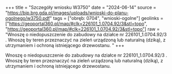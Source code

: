 +++
title = "Szczegóły wniosku W3750"
date = "2024-06-14"
source = "https://bip.brg.gda.pl/images/uploads/wnioski-do-planu-ogolnego/w3750.pdf"
tags = ["obręb: 0704", "wnioski-ogolne"]
geolinks = ["https://geoportal360.pl/map/#clk=226101_1.0704.92/3&stl=topo", "https://geoportal360.pl/map/#clk=226101_1.0704.92/3&stl=topo"]
raw = "Wnoszę o niedopuszczenie do zabudowy na działce nr 226101_1.0704.92/3 . Wnoszę by teren przeznaczyć na zieleń urządzoną lub naturalną (dziką), z utrzymaniem i ochroną istniejącego drzewostanu. "
+++

Wnoszę o niedopuszczenie do zabudowy na działce nr 226101_1.0704.92/3 . Wnoszę
by teren przeznaczyć na zieleń urządzoną lub naturalną (dziką), z utrzymaniem i ochroną
istniejącego drzewostanu.



